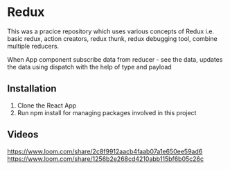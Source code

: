 # Redux

This was a pracice repository which uses various concepts of Redux i.e. basic redux, action creators, redux thunk, redux debugging tool, combine multiple reducers.

When App component subscribe data from reducer - see the data, updates the data using dispatch with the help of type and payload

## Installation
1. Clone the React App
2. Run npm install for managing packages involved in this project

## Videos
https://www.loom.com/share/2c8f9912aacb4faab07a1e650ee59ad6 
https://www.loom.com/share/1256b2e268cd4210abb115bf6b05c26c

